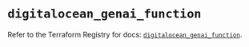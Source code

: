 # `digitalocean_genai_function`

Refer to the Terraform Registry for docs: [`digitalocean_genai_function`](https://registry.terraform.io/providers/digitalocean/digitalocean/2.67.0/docs/resources/genai_function).
